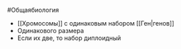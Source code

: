 #Общаябиология  
- [[Хромосомы]] с одинаковым набором [[Ген|генов]] 
- Одинакового размера
- Если их две, то набор диплоидный